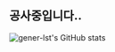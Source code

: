 ## 공사중입니다..

![gener-lst's GitHub stats](https://github-readme-stats.vercel.app/api?username=gener-lst&show_icons=true&theme=transparent)
<!--
[![gener-lst's GitHub stats](https://github-readme-stats.vercel.app/api?
username=gener-lst&include_all_commits=true&show_icons=true&theme=cobalt)]
(https://github.com/gener-lst/github-readme-stats)
-->
<!--
**gener-lst/gener-lst** is a ✨ _special_ ✨ repository because its `README.md` (this file) appears on your GitHub profile.

Here are some ideas to get you started:

- 🔭 I’m currently working on ...
- 🌱 I’m currently learning ...
- 👯 I’m looking to collaborate on ...
- 🤔 I’m looking for help with ...
- 💬 Ask me about ...
- 📫 How to reach me: ...
- 😄 Pronouns: ...
- ⚡ Fun fact: ...
-->
